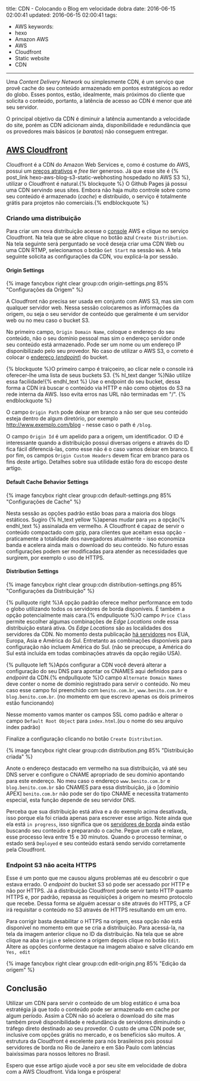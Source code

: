 title: CDN - Colocando o Blog em velocidade dobra
date: 2016-06-15 02:00:41
updated: 2016-06-15 02:00:41
tags: 
   - AWS
keywords:
   - hexo
   - Amazon AWS
   - AWS
   - Cloudfront
   - Static website
   - CDN
---
Uma *Content Delivery Network* ou simplesmente CDN, é um serviço que provê cache do seu conteúdo armazenado em pontos estratégicos ao redor do globo. Esses pontos, estão, idealmente, mais próximos do cliente que solicita o conteúdo, portanto, a latência de acesso ao CDN é menor que até seu servidor. 
<!-- more -->

O principal objetivo da CDN é diminuir a latência aumentando a velocidade do site, porém as CDN adicionam ainda, disponibilidade e redundância que os provedores mais básicos (*e baratos*) não conseguem entregar.

## [AWS Cloudfront][cf]

Cloudfront é a CDN do Amazon Web Services e, como é costume do AWS, possui um [preços atrativos][cfp] e *free tier* generoso. Já que esse site é {% post_link hexo-aws-blog-s3-static-webhosting hospedado no AWS S3 %}, utilizar o Cloudfront é natural.{% blockquote %} O Github Pages já possui uma CDN servindo seus sites. Embora não haja muito controle sobre como seu conteúdo é armazenado (*cache*) e distribuído, o serviço é totalmente grátis para projetos não comerciais.{% endblockquote %}

### Criando uma distribuição

Para criar um nova distribuição acesse o [console][ccf] AWS e clique no serviço Cloudfront. Na tela que se abre clique no botão azul `Create Distribution`. Na tela seguinte será perguntado se você deseja criar uma CDN Web ou uma CDN RTMP, selecionamos o botão `Get Start` na sessão `Web`. A tela seguinte solicita as configurações da CDN, vou explicá-la por sessão.

#### Origin Settings

{% image fancybox right clear group:cdn origin-settings.png  85% "Configurações da Origem" %}

A Cloudfront não precisa ser usada em conjunto com AWS S3, mas sim com qualquer servidor web. Nessa sessão colocaremos as informações da origem, ou seja o seu servidor de conteúdo que geralmente é um servidor web ou no meu caso o bucket S3. 

No primeiro campo, `Origin Domain Name`, coloque o endereço do seu conteúdo, não o seu domínio pessoal mas sim o endereço servidor onde seu conteúdo está armazenado. Pode ser um nome ou um endereço IP disponibilizado pelo seu provedor. No caso de utilizar o AWS S3, o correto é colocar o [endereço (*endpoint*)][end] do bucket. 

{% blockquote %}O primeiro campo é traiçoeiro, ao clicar nele o console irá oferecer-lhe uma lista de seus buckets S3. {% hl_text danger %}Não utilize essa facilidade!{% endhl_text %}
Use o endpoint do seu bucket, dessa forma a CDN irá buscar o conteúdo via HTTP e não como objetos do S3 na rede interna da AWS. Isso evita erros nas URL não terminadas em "/". {% endblockquote %} 

O campo `Origin Path` pode deixar em branco a não ser que seu conteúdo esteja dentro de algum diretório, por exemplo http://www.exemplo.com/blog - nesse caso o path é `/blog`. 

O campo `Origin Id` é um apelido para a origem, um identificador. O ID é interessante quando a distribuição possui diversas origens e através do ID fica fácil diferenciá-las, como esse não é o caso vamos deixar em branco. E por fim, os campos `Origin Custom Headers` devem ficar em branco para os fins deste artigo. Detalhes sobre sua utilidade estão fora do escopo deste artigo.

#### Default Cache Behavior Settings

{% image fancybox right clear group:cdn default-settings.png  85% "Configurações de Cache" %}

Nesta sessão as opções padrão estão boas para a maioria dos blogs estáticos. Sugiro {% hl_text yellow %}apenas mudar para `yes` a opção{% endhl_text %} assinalada em vermelho. A Cloudfront é capaz de servir o conteúdo compactado com gzip, para clientes que aceitam essa opção - praticamente a totalidade dos navegadores atualmente - isso economiza banda e acelera ainda mais o download do seu conteúdo. No futuro essas configurações podem ser modificadas para atender as necessidades que surgirem, por exemplo o uso de HTTPS.

#### Distribution Settings

{% image fancybox right clear group:cdn distribution-settings.png  85% "Configurações da Distribuição" %}

{% pullquote right %}A opção padrão oferece melhor performance em todo o globo utilizando todos os servidores de borda disponíveis. É também a opção potencialmente mais cara.{% endpullquote %}O campo `Price Class` permite escolher algumas combinações de *Edge Locations* onde essa distribuição estará ativa. Os *Edge Locations* são as localidades dos servidores da CDN. No momento desta publicação [há servidores][edge] nos EUA, Europa, Asia e América do Sul. Entretanto as combinações disponíveis para configuração não incluem América do Sul. (não se preocupe, a América do Sul está incluída em todas combinações através da opção região USA).

{% pullquote left %}Após configurar a CDN você deverá alterar a configuração do seu DNS para apontar os CNAMES aqui definidos para o *endpoint* da CDN.{% endpullquote %}O campo `Alternate Domain Names` deve conter o nome de domínio registrado para servir o conteúdo.  No meu caso esse campo foi preenchido com `benito.com.br`, `www.benito.com.br` e  `blog.benito.com.br`. (no momento em que escrevo apenas os dois primeiros estão funcionando)

Nesse momento vamos manter os campos SSL como padrão e alterar o campo `Default Root Object` para `index.html`.(ou o nome do seu arquivo index padrão) 

Finalize a configuração clicando no botão `Create Distribution`.

{% image fancybox right clear group:cdn distribution.png  85% "Distribuição criada" %}

Anote o endereço destacado em vermelho na sua distribuição, vá até seu DNS server e configure o CNAME apropriado de seu domínio apontando para este endereço. No meu caso o endereço `www.benito.com.br` e `blog.benito.com.br` são CNAMES para essa distribuição, já o [domínio APEX] `benito.com.br` não pode ser do tipo CNAME e necessita tratamento especial, esta função depende de seu servidor DNS.

Perceba que sua distribuição está ativa e a do exemplo acima desativada, isso porque ela foi criada apenas para escrever esse artigo. Note ainda que ela está `in progress`, isso significa que os [servidores de borda][edge] ainda estão buscando seu conteúdo e preparando o cache. Pegue um café e relaxe, esse processo leva entre 15 e 30 minutos. Quando o processo terminar, o estado será `Deployed` e seu conteúdo estará sendo servido corretamente pela Cloudfront. 

### Endpoint S3 não aceita HTTPS

Esse é um ponto que me causou alguns problemas até eu descobrir o que estava errado. O *endpoint* do bucket S3 só pode ser acessado por HTTP e não por HTTPS. Já a distribuição Cloudfront pode servir tanto HTTP quanto HTTPS e, por padrão, repassa as requisições à origem no mesmo protocolo que recebe. Dessa forma se alguém acessar o site através do HTTPS, a CF irá requisitar o conteúdo no S3 através de HTTPS resultando em um erro. 

Para corrigir basta desabilitar o HTTPS na origem, essa opção não está disponível no momento em que se cria a distribuição. Para acessá-la, na tela da imagem anterior clique no ID da distribuição. Na tela que se abre clique na aba `Origin` e selecione a origem depois clique no botão `Edit`. Altere as opções conforme destaque na imagem abaixo e salve clicando em `Yes, edit`

{% image fancybox right clear group:cdn edit-origin.png  85% "Edição da origem" %}

## Conclusão

Utilizar um CDN para servir o conteúdo de um blog estático é uma boa estratégia já que todo o conteúdo pode ser armazenado em cache por algum período. Assim a CDN não só acelera o download do site mas também provê disponibilidade e redundância de servidores diminuindo o tráfego direto destinado ao seu provedor. O custo de uma CDN pode ser, inclusive com opções grátis no mercado, e os benefícios são muitos. A estrutura da Cloudfront é excelente para nós brasileiros pois possui servidores de borda no Rio de Janeiro e em São Paulo com latências baixíssimas para nossos leitores no Brasil.

Espero que esse artigo ajude você a por seu site em velocidade de dobra com a AWS Cloudfront. Vida longa e próspera!

[cf]: https://aws.amazon.com/cloudfront/ "Cloudfront page"
[cfp]: https://aws.amazon.com/cloudfront/pricing/ "Preço da Cloudfront"
[aws]: https://aws.amazon.com "Amazon Web Services"
[ccf]: https://console.aws.amazon.com/cloudfront/ "Console Cloudfront"
[end]: http://docs.aws.amazon.com/AmazonS3/latest/dev/VirtualHosting.html (VirtualHosting)
[edge]: https://aws.amazon.com/cloudfront/details/ "CF edge locations"
[apex]: https://blog.cloudflare.com/zone-apex-naked-domain-root-domain-cname-supp/ "naked domain"